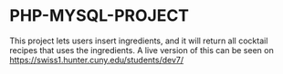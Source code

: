 # PHP-MYSQL-PROJECT
This project lets users insert ingredients, and it will return all cocktail recipes that uses the ingredients.
A live version of this can be seen on https://swiss1.hunter.cuny.edu/students/dev7/
